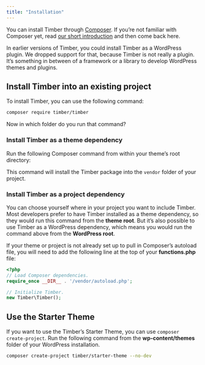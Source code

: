 ```yaml
---
title: "Installation"
---
```


You can install Timber through [Composer](https://getcomposer.org/download/). If you’re not familiar with Composer yet, read [our short introduction](…) and then come back here.

In earlier versions of Timber, you could install Timber as a WordPress plugin. We dropped support for that, because Timber is not really a plugin. It’s something in between of a framework or a library to develop WordPress themes and plugins.

## Install Timber into an existing project

To install Timber, you can use the following command:

```bash
composer require timber/timber
```

Now in which folder do you run that command?

### Install Timber as a theme dependency

Run the following Composer command from within your theme’s root directory:



This command will install the Timber package into the `vendor` folder of your project.

### Install Timber as a project dependency

You can choose yourself where in your project you want to include Timber. Most developers prefer to have Timber installed as a theme dependency, so they would run this command from the **theme root**. But it’s also possible to use Timber as a WordPress dependency, which means you would run the command above from the **WordPress root**.

If your theme or project is not already set up to pull in Composer’s autoload file, you will need to add the following line at the top of your **functions.php** file:

```php
<?php
// Load Composer dependencies.
require_once __DIR__ . '/vendor/autoload.php';

// Initialize Timber.
new Timber\Timber();
```

## Use the Starter Theme

If you want to use the Timber’s Starter Theme, you can use `composer create-project`. Run the following command from the **wp-content/themes** folder of your WordPress installation.

```bash
composer create-project timber/starter-theme --no-dev
```
